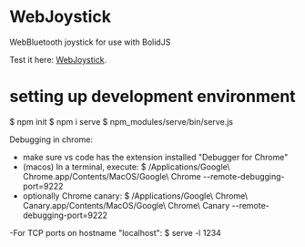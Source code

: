 # WebJoystick
WebBluetooth joystick for use with BolidJS

Test it here: [WebJoystick](https://kristosb.github.io/WebJoystick/).

# setting up development environment 
$ npm init
$ npm i serve
$ npm_modules/serve/bin/serve.js

Debugging in chrome:
- make sure vs code has the extension installed "Debugger for Chrome"
- (macos) In a terminal, execute:
$ /Applications/Google\ Chrome.app/Contents/MacOS/Google\ Chrome --remote-debugging-port=9222
- optionally Chrome canary: 
$ /Applications/Google\ Chrome\ Canary.app/Contents/MacOS/Google\ Chrome\ Canary --remote-debugging-port=9222

-For TCP ports on hostname "localhost":
 $ serve -l 1234

